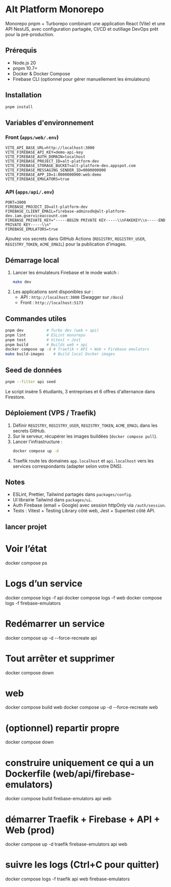 ﻿# Alt Platform Monorepo

Monorepo pnpm + Turborepo combinant une application React (Vite) et une API NestJS, avec configuration partagée, CI/CD et outillage DevOps prêt pour la pré-production.

## Prérequis
- Node.js 20
- pnpm 10.7+
- Docker & Docker Compose
- Firebase CLI (optionnel pour gérer manuellement les émulateurs)

## Installation
```bash
pnpm install
```

## Variables d'environnement

### Front (`apps/web/.env`)
```env
VITE_API_BASE_URL=http://localhost:3000
VITE_FIREBASE_API_KEY=demo-api-key
VITE_FIREBASE_AUTH_DOMAIN=localhost
VITE_FIREBASE_PROJECT_ID=alt-platform-dev
VITE_FIREBASE_STORAGE_BUCKET=alt-platform-dev.appspot.com
VITE_FIREBASE_MESSAGING_SENDER_ID=0000000000
VITE_FIREBASE_APP_ID=1:0000000000:web:demo
VITE_FIREBASE_EMULATORS=true
```

### API (`apps/api/.env`)
```env
PORT=3000
FIREBASE_PROJECT_ID=alt-platform-dev
FIREBASE_CLIENT_EMAIL=firebase-adminsdk@alt-platform-dev.iam.gserviceaccount.com
FIREBASE_PRIVATE_KEY="-----BEGIN PRIVATE KEY-----\\nFAKEKEY\\n-----END PRIVATE KEY-----\\n"
FIREBASE_EMULATORS=true
```

Ajoutez vos secrets dans GitHub Actions (`REGISTRY`, `REGISTRY_USER`, `REGISTRY_TOKEN`, `ACME_EMAIL`) pour la publication d'images.

## Démarrage local
1. Lancer les émulateurs Firebase et le mode watch :
   ```bash
   make dev
   ```
2. Les applications sont disponibles sur :
   - API : `http://localhost:3000` (Swagger sur `/docs`)
   - Front : `http://localhost:5173`

## Commandes utiles
```bash
pnpm dev          # Turbo dev (web + api)
pnpm lint         # ESLint monorepo
pnpm test         # Vitest + Jest
pnpm build        # Builds web + api
docker compose up -d # Traefik + API + Web + Firebase emulators
make build-images    # Build local Docker images
```

## Seed de données
```bash
pnpm --filter api seed
```
Le script insère 5 étudiants, 3 entreprises et 6 offres d'alternance dans Firestore.

## Déploiement (VPS / Traefik)
1. Définir `REGISTRY`, `REGISTRY_USER`, `REGISTRY_TOKEN`, `ACME_EMAIL` dans les secrets GitHub.
2. Sur le serveur, récupérer les images buildées (`docker compose pull`).
3. Lancer l'infrastructure :
   ```bash
   docker compose up -d
   ```
4. Traefik route les domaines `app.localhost` et `api.localhost` vers les services correspondants (adapter selon votre DNS).

## Notes
- ESLint, Prettier, Tailwind partagés dans `packages/config`.
- UI librairie Tailwind dans `packages/ui`.
- Auth Firebase (email + Google) avec session httpOnly via `/auth/session`.
- Tests : Vitest + Testing Library côté web, Jest + Supertest côté API.




## lancer projet 
# Voir l’état
docker compose ps

# Logs d’un service
docker compose logs -f api
docker compose logs -f web
docker compose logs -f firebase-emulators

# Redémarrer un service
docker compose up -d --force-recreate api

# Tout arrêter et supprimer
docker compose down

# web
docker compose build web
docker compose up -d --force-recreate web

# (optionnel) repartir propre
docker compose down

# construire uniquement ce qui a un Dockerfile (web/api/firebase-emulators)
docker compose build firebase-emulators api web

# démarrer Traefik + Firebase + API + Web (prod)
docker compose up -d traefik firebase-emulators api web

# suivre les logs (Ctrl+C pour quitter)
docker compose logs -f traefik api web firebase-emulators

